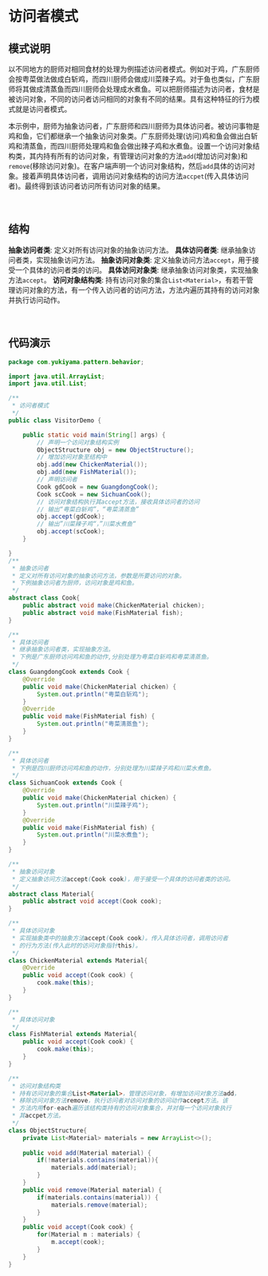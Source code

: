 # 访问者模式

## 模式说明

以不同地方的厨师对相同食材的处理为例描述访问者模式。例如对于鸡，广东厨师会按粤菜做法做成白斩鸡，而四川厨师会做成川菜辣子鸡。对于鱼也类似，广东厨师将其做成清蒸鱼而四川厨师会处理成水煮鱼。可以把厨师描述为访问者，食材是被访问对象，不同的访问者访问相同的对象有不同的结果。具有这种特征的行为模式就是访问者模式。

本示例中，厨师为抽象访问者，广东厨师和四川厨师为具体访问者。被访问事物是鸡和鱼，它们都继承一个抽象访问对象类。广东厨师处理(访问)鸡和鱼会做出白斩鸡和清蒸鱼，而四川厨师处理鸡和鱼会做出辣子鸡和水煮鱼。设置一个访问对象结构类，其内持有所有的访问对象，有管理访问对象的方法`add`(增加访问对象)和`remove`(移除访问对象)。在客户端声明一个访问对象结构，然后`add`具体的访问对象。接着声明具体访问者，调用访问对象结构的访问方法`accpet`(传入具体访问者)。最终得到该访问者访问所有访问对象的结果。

<br />

## 结构
**抽象访问者类**: 定义对所有访问对象的抽象访问方法。
**具体访问者类**: 继承抽象访问者类，实现抽象访问方法。
**抽象访问对象类**: 定义抽象访问方法`accept`，用于接受一个具体的访问者类的访问。
**具体访问对象类**: 继承抽象访问对象类，实现抽象方法`accept`。
**访问对象结构类**: 持有访问对象的集合`List<Material>`，有若干管理访问对象的方法，有一个传入访问者的访问方法，方法内遍历其持有的访问对象并执行访问动作。

<br />

## 代码演示
```java
package com.yukiyama.pattern.behavior;

import java.util.ArrayList;
import java.util.List;

/**
 * 访问者模式
 */
public class VisitorDemo {

	public static void main(String[] args) {
		// 声明一个访问对象结构实例
		ObjectStructure obj = new ObjectStructure();
		// 增加访问对象至结构中
		obj.add(new ChickenMaterial());
		obj.add(new FishMaterial());
		// 声明访问者
		Cook gdCook = new GuangdongCook();
		Cook scCook = new SichuanCook();
		// 访问对象结构执行其accept方法，接收具体访问者的访问
		// 输出“粤菜白斩鸡”，“粤菜清蒸鱼”
		obj.accept(gdCook);
		// 输出”川菜辣子鸡“，”川菜水煮鱼“
		obj.accept(scCook);
	}

}
/**
 * 抽象访问者
 * 定义对所有访问对象的抽象访问方法，参数是所要访问的对象。
 * 下例抽象访问者为厨师，访问对象是鸡和鱼。
 */
abstract class Cook{
	public abstract void make(ChickenMaterial chicken);
	public abstract void make(FishMaterial fish);
}

/**
 * 具体访问者
 * 继承抽象访问者类，实现抽象方法。
 * 下例是广东厨师访问鸡和鱼的动作,分别处理为粤菜白斩鸡和粤菜清蒸鱼。
 */
class GuangdongCook extends Cook {
	@Override
	public void make(ChickenMaterial chicken) {
		System.out.println("粤菜白斩鸡");
	}
	@Override
	public void make(FishMaterial fish) {
		System.out.println("粤菜清蒸鱼");
	}
}

/**
 * 具体访问者
 * 下例是四川厨师访问鸡和鱼的动作，分别处理为川菜辣子鸡和川菜水煮鱼。
 */
class SichuanCook extends Cook {
	@Override
	public void make(ChickenMaterial chicken) {
		System.out.println("川菜辣子鸡");
	}
	@Override
	public void make(FishMaterial fish) {
		System.out.println("川菜水煮鱼");
	}
}

/**
 * 抽象访问对象
 * 定义抽象访问方法accept(Cook cook)，用于接受一个具体的访问者类的访问。
 */
abstract class Material{
	public abstract void accept(Cook cook);
}

/**
 * 具体访问对象
 * 实现抽象类中的抽象方法accept(Cook cook)。传入具体访问者，调用访问者
 * 的行为方法(传入此时的访问对象指针this)。
 */
class ChickenMaterial extends Material{
	@Override
	public void accept(Cook cook) {
		cook.make(this);
	}
}

/**
 * 具体访问对象
 */
class FishMaterial extends Material{
	public void accept(Cook cook) {
		cook.make(this);
	}
}

/**
 * 访问对象结构类
 * 持有访问对象的集合List<Material>，管理访问对象，有增加访问对象方法add，
 * 移除访问对象方法remove，执行访问者对访问对象的访问动作accept方法。该
 * 方法内用for-each遍历该结构类持有的访问对象集合，并对每一个访问对象执行
 * 其accpet方法。
 */
class ObjectStructure{
	private List<Material> materials = new ArrayList<>();
	
	public void add(Material material) {
		if(!materials.contains(material)){
			materials.add(material);
		}
	}
	public void remove(Material material) {
		if(materials.contains(material)) {
			materials.remove(material);
		}
	}
	public void accept(Cook cook) {
		for(Material m : materials) {
			m.accept(cook);
		}
	}
}
```
